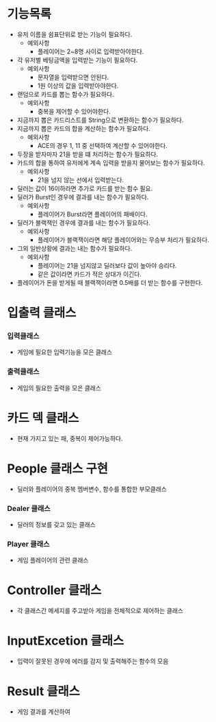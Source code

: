 # 기능목록
+ 유저 이름을 쉼표단위로 받는 기능이 필요하다.
    + 예외사항
        + 플레이어는 2~8명 사이로 입력받아야한다.
+ 각 유저별 베팅금액을 입력받는 기능이 필요하다.
    + 예외사항
        + 문자열을 입력받으면 안된다.
        + 1원 이상의 값을 입력받아야한다.
+ 랜덤으로 카드를 뽑는 함수가 필요하다.
    + 예외사항
        + 중복을 제어할 수 있어야한다.
+ 지금까지 뽑은 카드리스트를 String으로 변환하는 함수가 필요하다.
+ 지금까지 뽑은 카드의 합을 계산하는 함수가 필요하다.
    + 예외사항
        + ACE의 경우 1, 11 중 선택하여 계산할 수 있어야한다.
+ 두장을 받자마자 21을 받을 떄 처리하는 함수가 필요하다.
+ 카드의 합을 통하여 유저에게 계속 입력을 받을지 물어보는 함수가 필요하다.
    + 예외사항
        + 21을 넘지 않는 선에서 입력받는다.
+ 딜러는 값이 16이하라면 추가로 카드를 받는 함수 필요.
+ 딜러가 Burst인 경우에 결과를 내는 함수가 필요하다.
    + 예외사항
        + 플레이어가 Burst라면 플레이어의 패배이다.
+ 딜러가 블랙잭인 경우에 결과를 내는 함수가 필요하다.
    + 예외사항
        + 플레이어가 블랙잭이라면 해당 플레이어와는 무승부 처리가 필요하다.
+ 그외 일반상황에 결과는 내는 함수가 필요하다.
    + 예외사항
        + 플레이어는 21을 넘지않고 딜러보다 값이 높아야 승리다.
        + 같은 값이라면 카드가 적은 상대가 이긴다.
+ 플레이어가 돈을 받게될 때 블랙잭이라면 0.5배를 더 받는 함수를 구현한다.

# 입출력 클래스
### 입력클래스
+ 게임에 필요한 입력기능을 모은 클래스

### 출력클래스
+ 게임의 필요한 출력을 모은 클래스 

# 카드 덱 클래스
+ 현재 가지고 있는 패, 중복이 제어가능하다.

# People 클래스 구현
+ 딜러와 플레이어의 중복 멤버변수, 함수를 통합한 부모클래스

### Dealer 클래스
+ 딜러의 정보를 갖고 있는 클래스

### Player 클래스
+ 게임 플레이어의 관련 클래스

# Controller 클래스
+ 각 클래스간 메세지를 주고받아 게임을 전체적으로 제어하는 클래스

# InputExcetion 클래스
+ 입력이 잘못된 경우에 에러를 감지 및 출력해주는 함수의 모음

# Result 클래스
+ 게임 결과를 계산하여 
